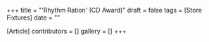 +++
title = "'Rhythm Ration' (CD Award)"
draft = false
tags = [Store Fixtures]
date = ""

[Article]
contributors = []
gallery = []
+++